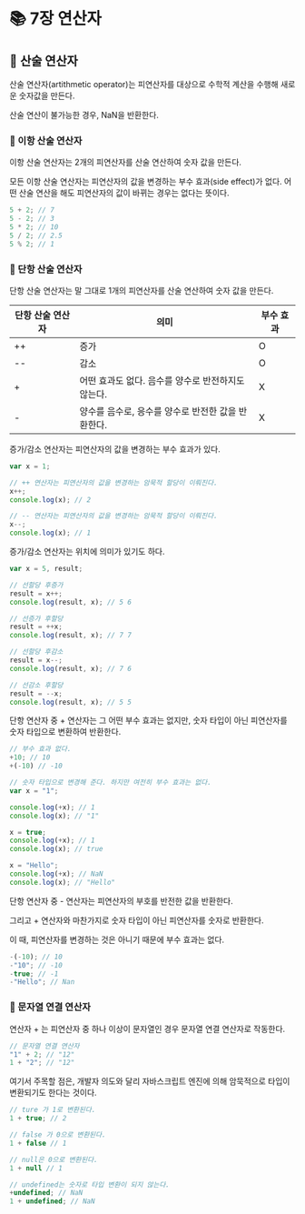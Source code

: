 # 📚 7장 연산자

## 🎀 산술 연산자
산술 연산자(artithmetic operator)는 피연산자를 대상으로 수학적 계산을 수행해 새로운 숫자값을 만든다.

산술 연산이 불가능한 경우, NaN을 반환한다.

### 📌 이항 산술 연산자

이항 산술 연산자는 2개의 피연산자를 산술 연산하여 숫자 값을 만든다.

모든 이항 산술 연산자는 피연산자의 값을 변경하는 부수 효과(side effect)가 없다. 어떤 산술 연산을 해도 피연산자의 값이 바뀌는 경우는 없다는 뜻이다.

```js
5 + 2; // 7
5 - 2; // 3
5 * 2; // 10
5 / 2; // 2.5
5 % 2; // 1
```

### 📌 단항 산술 연산자
단항 산술 연산자는 말 그대로 1개의 피연산자를 산술 연산하여 숫자 값을 만든다.

| 단항 산술 연산자 | 의미                |   부수 효과                |
| ---------------------------- |-------------------|-------------------|
| ++    | 증가  | O    |
| --    | 감소  | O    |
| +    | 어떤 효과도 없다. 음수를 양수로 반전하지도 않는다.  | X    |
| -    | 양수를 음수로, 응수를 양수로 반전한 값을 반환한다.  | X    |

증가/감소 연산자는 피연산자의 값을 변경하는 부수 효과가 있다.


```js
var x = 1;

// ++ 연산자는 피연산자의 값을 변경하는 암묵적 할당이 이뤄진다.
x++;
console.log(x); // 2

// -- 연산자는 피연산자의 값을 변경하는 암묵적 할당이 이뤄진다.
x--;
console.log(x); // 1
```

증가/감소 연산자는 위치에 의미가 있기도 하다.

```js
var x = 5, result;

// 선할당 후증가
result = x++;
console.log(result, x); // 5 6

// 선증가 후할당
result = ++x;
console.log(result, x); // 7 7

// 선할당 후감소
result = x--;
console.log(result, x); // 7 6

// 선감소 후할당
result = --x;
console.log(result, x); // 5 5
```

단항 연산자 중 + 연산자는 그 어떤 부수 효과는 없지만,
숫자 타입이 아닌 피연산자를 숫자 타입으로 변환하여 반환한다.

```js
// 부수 효과 없다.
+10; // 10
+(-10) // -10

// 숫자 타입으로 변경해 준다. 하지만 여전히 부수 효과는 없다.
var x = "1";

console.log(+x); // 1
console.log(x); // "1"

x = true;
console.log(+x); // 1
console.log(x); // true

x = "Hello";
console.log(+x); // NaN
console.log(x); // "Hello"
```

단항 연산자 중 - 연산자는 피연산자의 부호를 반전한 값을 반환한다.

그리고 + 연산자와 마찬가지로 숫자 타입이 아닌 피연산자를 숫자로 반환한다.

이 때, 피연산자를 변경하는 것은 아니기 때문에 부수 효과는 없다.

```js
-(-10); // 10
-"10"; // -10
-true; // -1
-"Hello"; // Nan
```

### 📌 문자열 연결 연산자
연산자 + 는 피연산자 중 하나 이상이 문자열인 경우 문자열 연결 연산자로 작동한다.
```js
// 문자열 연결 연산자
"1" + 2; // "12"
1 + "2"; // "12"
```

여기서 주목할 점은, 개발자 의도와 달리 자바스크립트 엔진에 의해 암묵적으로 타입이 변환되기도 한다는 것이다.

```js
// ture 가 1로 변환된다.
1 + true; // 2

// false 가 0으로 변환된다.
1 + false // 1

// null은 0으로 변환된다.
1 + null // 1

// undefined는 숫자로 타입 변환이 되지 않는다.
+undefined; // NaN
1 + undefined; // NaN
```
